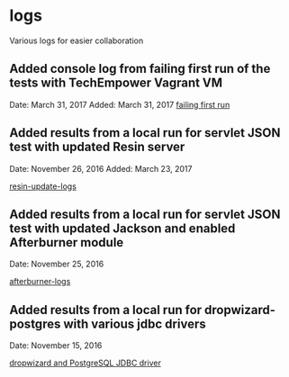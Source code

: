 # logs
Various logs for easier collaboration

## Added console log from failing first run of the tests with TechEmpower Vagrant VM
Date: March 31, 2017
Added: March 31, 2017
[failing first run](/FrameworkBenchmarks/vagrant-instability)

## Added results from a local run for servlet JSON test with updated Resin server
Date:   November 26, 2016
Added:   March 23, 2017

[resin-update-logs](/FrameworkBenchmarks/resin-update)

## Added results from a local run for servlet JSON test with updated Jackson and enabled Afterburner module
Date:   November 25, 2016

[afterburner-logs](/FrameworkBenchmarks/afterburner-logs)

## Added results from a local run for dropwizard-postgres with various jdbc drivers
Date:   November 15, 2016

[dropwizard and PostgreSQL JDBC driver](/FrameworkBenchmarks/dropwizard-postgresql-driver/)

    

